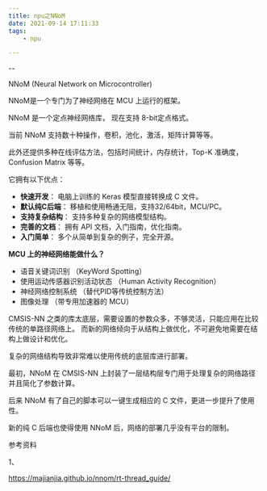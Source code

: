 ```yaml
---
title: npu之NNoM
date: 2021-09-14 17:11:33
tags:
	- npu

---
```


--

NNoM (Neural Network on Microcontroller)

NNoM是一个专门为了神经网络在 MCU 上运行的框架。 

NNoM 是一个定点神经网络库， 现在支持 8-bit定点格式。

 当前 NNoM 支持数十种操作，卷积，池化，激活，矩阵计算等等。 

此外还提供多种在线评估方法，包括时间统计，内存统计，Top-K 准确度，Confusion Matrix 等等。

它拥有以下优点：

- **快速开发**： 电脑上训练的 Keras 模型直接转换成 C 文件。
- **默认纯C后端**： 移植和使用畅通无阻，支持32/64bit，MCU/PC。
- **支持复杂结构**： 支持多种复杂的网络模型结构。
- **完善的文档**： 拥有 API 文档，入门指南，优化指南。
- **入门简单**： 多个从简单到复杂的例子，完全开源。

**MCU 上的神经网络能做什么？**

- 语音关键词识别 （KeyWord Spotting）
- 使用运动传感器识别活动状态 （Human Activity Recognition）
- 神经网络控制系统 （替代PID等传统控制方法）
- 图像处理 （带专用加速器的 MCU）

CMSIS-NN 之类的库太底层，需要设置的参数众多，不够灵活，只能应用在比较传统的单路径网络上。 而新的网络倾向于从结构上做优化，不可避免地需要在结构上做设计和优化。

 复杂的网络结构导致非常难以使用传统的底层库进行部署。 

最初，NNoM 在 CMSIS-NN 上封装了一层结构层专门用于处理复杂的网络路径并且简化了参数计算。 

后来 NNoM 有了自己的脚本可以一键生成相应的 C 文件，更进一步提升了使用性。

 新的纯 C 后端也使得使用 NNoM 后，网络的部署几乎没有平台的限制。





参考资料

1、

https://majianjia.github.io/nnom/rt-thread_guide/